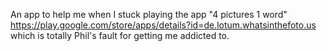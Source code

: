 An app to help me when I stuck playing the app "4 pictures 1 word" https://play.google.com/store/apps/details?id=de.lotum.whatsinthefoto.us which is totally Phil's fault for getting me addicted to. 